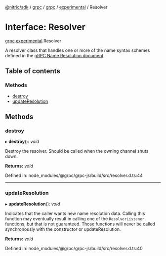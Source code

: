 [@nitric/sdk](../README.md) / [grpc](../modules/grpc.md) / [grpc](../modules/grpc.grpc-1.md) / [experimental](../modules/grpc.grpc-1.experimental.md) / Resolver

# Interface: Resolver

[grpc](../modules/grpc.grpc-1.md).[experimental](../modules/grpc.grpc-1.experimental.md).Resolver

A resolver class that handles one or more of the name syntax schemes defined
in the [gRPC Name Resolution document](https://github.com/grpc/grpc/blob/master/doc/naming.md)

## Table of contents

### Methods

- [destroy](grpc.grpc-1.experimental.resolver.md#destroy)
- [updateResolution](grpc.grpc-1.experimental.resolver.md#updateresolution)

## Methods

### destroy

▸ **destroy**(): *void*

Destroy the resolver. Should be called when the owning channel shuts down.

**Returns:** *void*

Defined in: node_modules/@grpc/grpc-js/build/src/resolver.d.ts:44

___

### updateResolution

▸ **updateResolution**(): *void*

Indicates that the caller wants new name resolution data. Calling this
function may eventually result in calling one of the `ResolverListener`
functions, but that is not guaranteed. Those functions will never be
called synchronously with the constructor or updateResolution.

**Returns:** *void*

Defined in: node_modules/@grpc/grpc-js/build/src/resolver.d.ts:40
